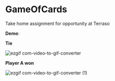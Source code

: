 # GameOfCards
Take home assignment for opportunity at Terraso

**Demo**:

**Tie**

![ezgif com-video-to-gif-converter](https://github.com/amishas157/GameOfCards/assets/4952872/3f1cf70b-761f-4b77-ac77-79f1bc89b842)


**Player A won**

![ezgif com-video-to-gif-converter (1)](https://github.com/amishas157/GameOfCards/assets/4952872/9755c4fa-3033-498e-818e-7a2d3e7f89c4)
